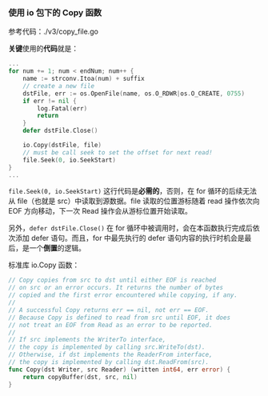 ### 使用 io 包下的 Copy 函数

参考代码：./v3/copy_file.go

**关键**使用的**代码**就是：

~~~go
...
for num += 1; num < endNum; num++ {
    name := strconv.Itoa(num) + suffix
    // create a new file
    dstFile, err := os.OpenFile(name, os.O_RDWR|os.O_CREATE, 0755)
    if err != nil {
        log.Fatal(err)
        return
    }
    defer dstFile.Close()

    io.Copy(dstFile, file)
    // must be call seek to set the offset for next read!
    file.Seek(0, io.SeekStart)
}
...
~~~

`file.Seek(0, io.SeekStart)` 这行代码是**必需的**，否则，在 for 循环的后续无法从 file（也就是 src）中读取到源数据。file 读取的位置游标随着 read 操作依次向 EOF 方向移动，下一次 Read 操作会从游标位置开始读取。

另外，`defer dstFile.Close()` 在 for 循环中被调用时，会在本函数执行完成后依次添加 defer 语句。而且，for 中最先执行的 defer 语句内容的执行时机会是最后，是一个**倒置**的逻辑。

标准库 io.Copy 函数：

~~~go
// Copy copies from src to dst until either EOF is reached
// on src or an error occurs. It returns the number of bytes
// copied and the first error encountered while copying, if any.
//
// A successful Copy returns err == nil, not err == EOF.
// Because Copy is defined to read from src until EOF, it does
// not treat an EOF from Read as an error to be reported.
//
// If src implements the WriterTo interface,
// the copy is implemented by calling src.WriteTo(dst).
// Otherwise, if dst implements the ReaderFrom interface,
// the copy is implemented by calling dst.ReadFrom(src).
func Copy(dst Writer, src Reader) (written int64, err error) {
	return copyBuffer(dst, src, nil)
}
~~~



